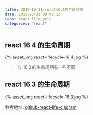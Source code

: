 ```yaml
---
title: 2019-10-31-react16.4的生命周期
date: 2019-10-31 09:48:13
tags: react lifecycle
categories: "react"
---
```


## react 16.4 的生命周期

{% asset_img react-lifecycle-16.4.jpg %}
> 与 16.3 的生命周期有一些不同.

## react 16.3 的生命周期

{% asset_img react-lifecycle-16.3.jpg %}

参考地址:  [github-react-life-diagram](http://projects.wojtekmaj.pl/react-lifecycle-methods-diagram/)